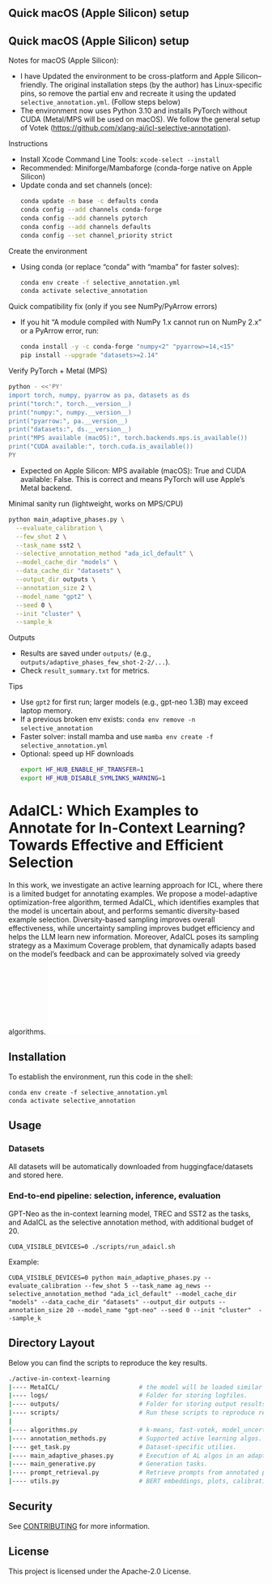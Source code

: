 
## Quick macOS (Apple Silicon) setup

## Quick macOS (Apple Silicon) setup

Notes for macOS (Apple Silicon):
- I have Updated the environment to be cross-platform and Apple Silicon–friendly. The original installation steps (by the author) has Linux-specific pins, so remove the partial env and recreate it using the updated `selective_annotation.yml`. (Follow steps below)
- The environment now uses Python 3.10 and installs PyTorch without CUDA (Metal/MPS will be used on macOS).
We follow the general setup of Votek (<https://github.com/xlang-ai/icl-selective-annotation>).

Instructions 

- Install Xcode Command Line Tools: `xcode-select --install`
- Recommended: Miniforge/Mambaforge (conda-forge native on Apple Silicon)
- Update conda and set channels (once):
  ```zsh
  conda update -n base -c defaults conda
  conda config --add channels conda-forge
  conda config --add channels pytorch
  conda config --add channels defaults
  conda config --set channel_priority strict
  ```

Create the environment
- Using conda (or replace “conda” with “mamba” for faster solves):
  ```zsh
  conda env create -f selective_annotation.yml
  conda activate selective_annotation
  ```

Quick compatibility fix (only if you see NumPy/PyArrow errors)
- If you hit “A module compiled with NumPy 1.x cannot run on NumPy 2.x” or a PyArrow error, run:
  ```zsh
  conda install -y -c conda-forge "numpy<2" "pyarrow>=14,<15"
  pip install --upgrade "datasets>=2.14"
  ```

Verify PyTorch + Metal (MPS)
```zsh
python - <<'PY'
import torch, numpy, pyarrow as pa, datasets as ds
print("torch:", torch.__version__)
print("numpy:", numpy.__version__)
print("pyarrow:", pa.__version__)
print("datasets:", ds.__version__)
print("MPS available (macOS):", torch.backends.mps.is_available())
print("CUDA available:", torch.cuda.is_available())
PY
```
- Expected on Apple Silicon: MPS available (macOS): True and CUDA available: False. This is correct and means PyTorch will use Apple’s Metal backend.

Minimal sanity run (lightweight, works on MPS/CPU)
```zsh
python main_adaptive_phases.py \
  --evaluate_calibration \
  --few_shot 2 \
  --task_name sst2 \
  --selective_annotation_method "ada_icl_default" \
  --model_cache_dir "models" \
  --data_cache_dir "datasets" \
  --output_dir outputs \
  --annotation_size 2 \
  --model_name "gpt2" \
  --seed 0 \
  --init "cluster" \
  --sample_k
```

Outputs
- Results are saved under `outputs/` (e.g., `outputs/adaptive_phases_few_shot-2-2/...`).
- Check `result_summary.txt` for metrics.

Tips
- Use `gpt2` for first run; larger models (e.g., gpt-neo 1.3B) may exceed laptop memory.
- If a previous broken env exists: `conda env remove -n selective_annotation`
- Faster solver: install mamba and use `mamba env create -f selective_annotation.yml`
- Optional: speed up HF downloads
  ```zsh
  export HF_HUB_ENABLE_HF_TRANSFER=1
  export HF_HUB_DISABLE_SYMLINKS_WARNING=1
  ```


# AdaICL: Which Examples to Annotate for In-Context Learning? Towards Effective and Efficient Selection

In this work, we investigate an active learning approach for ICL, where there is a limited budget for annotating examples. We propose a model-adaptive optimization-free algorithm, termed AdaICL, which identifies examples that the model is uncertain about, and performs semantic diversity-based example selection. Diversity-based sampling improves overall effectiveness, while uncertainty sampling improves budget efficiency and helps the LLM learn new information. Moreover, AdaICL poses its sampling strategy as a Maximum Coverage problem, that dynamically adapts based on the model’s feedback and can be approximately solved via greedy algorithms. 
![AdaICL algorithm.](assets/AdaICL_alg.pdf "AdaICL algorithm.")



## Installation
To establish the environment, run this code in the shell:
```
conda env create -f selective_annotation.yml
conda activate selective_annotation
```

## Usage

### Datasets

All datasets will be automatically downloaded from huggingface/datasets and stored here.

### End-to-end pipeline: selection, inference, evaluation
GPT-Neo as the in-context learning model, TREC and SST2 as the tasks, and AdaICL  as the selective annotation method, with additional budget of 20.
```
CUDA_VISIBLE_DEVICES=0 ./scripts/run_adaicl.sh
```

Example:
```
CUDA_VISIBLE_DEVICES=0 python main_adaptive_phases.py --evaluate_calibration --few_shot 5 --task_name ag_news --selective_annotation_method "ada_icl_default" --model_cache_dir "models" --data_cache_dir "datasets" --output_dir outputs --annotation_size 20 --model_name "gpt-neo" --seed 0 --init "cluster"  --sample_k 
```


## Directory Layout
Below you can find the scripts to reproduce the key results.

```bash
./active-in-context-learning
|---- MetaICL/                      # the model will be loaded similar to MetaICL for classification problems. That way we do not encouter invalid label generation.
|---- logs/                         # Folder for storing logfiles.
|---- outputs/                      # Folder for storing output results.
|---- scripts/                      # Run these scripts to reproduce results.
|
|---- algorithms.py                 # k-means, fast-votek, model_uncertainty_estimation, votek utilies
|---- annotation_methods.py         # Supported active learning algos.
|---- get_task.py                   # Dataset-specific utilies.
|---- main_adaptive_phases.py       # Execution of AL algos in an adaptive manner (inductive).
|---- main_generative.py            # Generation tasks.
|---- prompt_retrieval.py           # Retrieve prompts from annotated pool.
|---- utils.py                      # BERT embeddings, plots, calibration error etc.
```

## Security

See [CONTRIBUTING](CONTRIBUTING.md#security-issue-notifications) for more information.

## License

This project is licensed under the Apache-2.0 License.